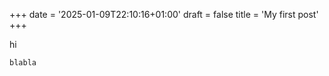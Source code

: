 +++
date = '2025-01-09T22:10:16+01:00'
draft = false
title = 'My first post'
+++

hi

```
blabla
```

